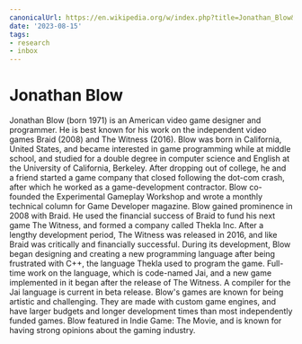 ```yaml
---
canonicalUrl: https://en.wikipedia.org/w/index.php?title=Jonathan_Blow&oldid=1170551642
date: '2023-08-15'
tags:
- research
- inbox
---
```


# Jonathan Blow

Jonathan Blow (born 1971) is an American video game designer and programmer. He is best known for his work on the independent video games Braid (2008) and The Witness (2016).
Blow was born in California, United States, and became interested in game programming while at middle school, and studied for a double degree in computer science and English at the University of California, Berkeley. After dropping out of college, he and a friend started a game company that closed following the dot-com crash, after which he worked as a game-development contractor. Blow co-founded the Experimental Gameplay Workshop and wrote a monthly technical column for Game Developer magazine. Blow gained prominence in 2008 with Braid.
He used the financial success of Braid to fund his next game The Witness, and formed a company called Thekla Inc. After a lengthy development period, The Witness was released in 2016, and like Braid was critically and financially successful. During its development, Blow began designing and creating a new programming language after being frustrated with C++, the language Thekla used to program the game. Full-time work on the language, which is code-named Jai, and a new game implemented in it began after the release of The Witness. A compiler for the Jai language is current in beta release.
Blow's games are known for being artistic and challenging. They are made with custom game engines, and have larger budgets and longer development times than most independently funded games. Blow featured in Indie Game: The Movie, and is known for having strong opinions about the gaming industry.